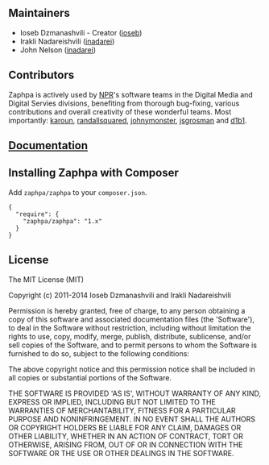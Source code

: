 ## Maintainers

* Ioseb Dzmanashvili - Creator ([ioseb](http://github.com/ioseb))
* Irakli Nadareishvili ([inadarei](http://github.com/inadarei))
* John Nelson ([inadarei](http://github.com/johnymonster))

## Contributors

Zaphpa is actively used by [NPR](http://npr.org)'s software teams in the Digital Media and Digital Servies
divisions, benefiting from thorough bug-fixing, various contributions and overall creativity of these wonderful teams. 
Most importantly: [karoun](http://github.com/karoun), [randallsquared](http://github.com/randallsquared), 
[johnymonster](http://github.com/johnymonster),  [jsgrosman](http://github.com/jsgrosman) and [d1b1](http://github.com/d1b1).

## [Documentation](http://zaphpa.org)

## Installing Zaphpa with Composer

Add `zaphpa/zaphpa` to your `composer.json`.

```
{
  "require": {
    "zaphpa/zaphpa": "1.x"
  }
}
```

## License 

The MIT License (MIT)

Copyright (c) 2011-2014 Ioseb Dzmanashvili and Irakli Nadareishvili

Permission is hereby granted, free of charge, to any person obtaining
a copy of this software and associated documentation files (the
'Software'), to deal in the Software without restriction, including
without limitation the rights to use, copy, modify, merge, publish,
distribute, sublicense, and/or sell copies of the Software, and to
permit persons to whom the Software is furnished to do so, subject to
the following conditions:

The above copyright notice and this permission notice shall be
included in all copies or substantial portions of the Software.

THE SOFTWARE IS PROVIDED 'AS IS', WITHOUT WARRANTY OF ANY KIND,
EXPRESS OR IMPLIED, INCLUDING BUT NOT LIMITED TO THE WARRANTIES OF
MERCHANTABILITY, FITNESS FOR A PARTICULAR PURPOSE AND NONINFRINGEMENT.
IN NO EVENT SHALL THE AUTHORS OR COPYRIGHT HOLDERS BE LIABLE FOR ANY
CLAIM, DAMAGES OR OTHER LIABILITY, WHETHER IN AN ACTION OF CONTRACT,
TORT OR OTHERWISE, ARISING FROM, OUT OF OR IN CONNECTION WITH THE
SOFTWARE OR THE USE OR OTHER DEALINGS IN THE SOFTWARE.
